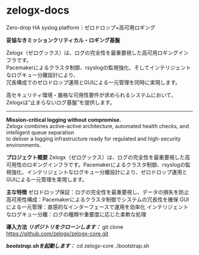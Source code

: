 # zelogx-docs
Zero-drop HA syslog platform｜ゼロドロップ×高可用ロギング

**妥協なきミッションクリティカル・ロギング基盤**

Zelogx（ゼログックス）は、ログの完全性を最重要視した高可用ロギングインフラです。  
Pacemakerによるクラスタ制御、rsyslogの監視強化、そしてインテリジェントなログキュー分離設計により、  
冗長構成でのゼロドロップ運用とGUIによる一元管理を同時に実現します。

高セキュリティ環境・厳格な可用性要件が求められるシステムにおいて、Zelogxは“止まらないログ基盤”を提供します。

---

**Mission-critical logging without compromise.**  
Zelogx combines active-active architecture, automated health checks, and intelligent queue separation  
to deliver a logging infrastructure ready for regulated and high-security environments.

**プロジェクト概要**
Zelogx（ゼログックス）は、ログの完全性を最重要視した高可用性のロギングインフラです。Pacemakerによるクラスタ制御、rsyslogの監視強化、インテリジェントなログキュー分離設計により、ゼロドロップ運用とGUIによる一元管理を実現します。

**主な特徴**
ゼロドロップ保証：ログの完全性を最重要視し、データの損失を防止
高可用性構成：Pacemakerによるクラスタ制御でシステムの冗長性を確保
GUIによる一元管理：直感的なインターフェースで運用を効率化
インテリジェントなログキュー分離：ログの種類や重要度に応じた柔軟な処理

**導入方法**
***リポジトリをクローンします：***
git clone https://github.com/zelogx/zelogx-core.git

***bootstrap.shを起動します：***
cd zelogx-core
./bootstrap.sh




